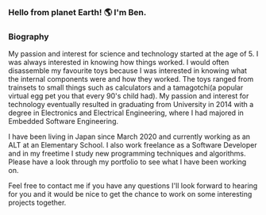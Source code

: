 ### Hello from planet Earth! 🌎 I'm Ben. 

### Biography ###

My passion and interest for science and technology started at the age of 5. I was always interested in knowing how things worked. I would often disassemble my favourite toys because I was interested in knowing what the internal components were and how they worked. The toys ranged from trainsets to small things such as calculators and a tamagotchi(a popular virtual egg pet you that every 90's child had). My passion and interest for technology eventually resulted in graduating from University in 2014 with a degree in Electronics and Electrical Engineering, where I had majored in Embedded Software Engineering. 

I have been living in Japan since March 2020 and currently working as an ALT at an Elementary School. I also work freelance as a Software Developer and in my freetime I study new programming techniques and algorithms. Please have a look through my portfolio to see what I have been working on.

Feel free to contact me if you have any questions I'll look forward to hearing for you and it would be nice to get the chance to work on some interesting projects together. 


<!--
**bendabin/bendabin** is a ✨ _special_ ✨ repository because its `README.md` (this file) appears on your GitHub profile.

Here are some ideas to get you started:

- 🔭 I’m currently working on ...
- 🌱 I’m currently learning ...
- 👯 I’m looking to collaborate on ...
- 🤔 I’m looking for help with ...
- 💬 Ask me about ...
- 📫 How to reach me: ...
- 😄 Pronouns: ...
- ⚡ Fun fact: ...
-->
